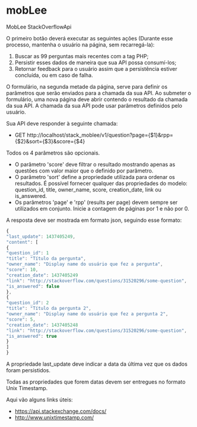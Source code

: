 # mobLee
MobLee StackOverflowApi

O primeiro botão deverá executar as seguintes ações (Durante esse processo, mantenha o usuário na página, sem recarregá-la): 
  1. Buscar as 99 perguntas mais recentes com a tag PHP;
  1. Persistir esses dados de maneira que sua API possa consumí-los;
  1. Retornar feedback para o usuário assim que a persistência estiver concluída, ou em caso de falha.

O formulário, na segunda metade da página, serve para definir os parâmetros que serão enviados para a chamada da sua API. Ao submeter o formulário, uma nova página deve abrir contendo o resultado da chamada da sua API. 
A chamada da sua API pode usar parâmetros definidos pelo usuário.

Sua API deve responder à seguinte chamada:
- GET http://localhost/stack_moblee/v1/question?page={$1}&rpp={$2}&sort={$3}&score={$4}

Todos os 4 parâmetros são opcionais.
- O parâmetro 'score' deve filtrar o resultado mostrando apenas as questões com valor maior que o definido por parâmetro.
- O parâmetro 'sort' define a propriedade utilizada para ordenar os resultados. É possível fornecer qualquer das propriedades do modelo: question_id, title, owner_name, score, creation_date, link ou is_answered.
- Os parâmetros 'page' e 'rpp' (results per page) devem sempre ser utilizados em conjunto. Inicie a contagem de páginas por 1 e não por 0.

A resposta deve ser mostrada em formato json, seguindo esse formato:
```javascript
{
"last_update": 1437405249,
"content": [
{
"question_id": 1
"title": "Título da pergunta",
"owner_name": "Display name do usuário que fez a pergunta",
"score": 10,
"creation_date": 1437405249
"link": "http://stackoverflow.com/questions/31520296/some-question",
"is_answered": false
},
{
"question_id": 2
"title": "Título da pergunta 2",
"owner_name": "Display name do usuário que fez a pergunta 2",
"score": 5,
"creation_date": 1437405248
"link": "http://stackoverflow.com/questions/31520296/some-question",
"is_answered": true
}
]
}
```
A propriedade last_update deve indicar a data da última vez que os dados foram persistidos. 

Todas as propriedades que forem datas devem ser entregues no formato Unix Timestamp.


Aqui vão alguns links úteis:
- https://api.stackexchange.com/docs/
- http://www.unixtimestamp.com/
